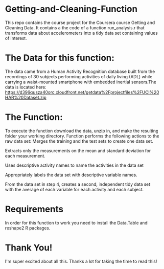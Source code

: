 # Getting-and-Cleaning-Function
This repo contains the course project for the Coursera course Getting and Cleaning Data. It contains a the code of a function run_analysis.r that transforms data about accelerometers into a tidy data set containing values of interest. 

# The Data for this function:
The data came from a Human Activity Recognition database built from the recordings of 30 subjects performing activities of daily living (ADL) while carrying a waist-mounted smartphone with embedded inertial sensors.The data is located here: https://d396qusza40orc.cloudfront.net/getdata%2Fprojectfiles%2FUCI%20HAR%20Dataset.zip 

# The Function:
To execute the function download the data, unzip in, and make the resulting folder your working directory. Function performs the following actions to the raw data set:
Merges the training and the test sets to create one data set.

Extracts only the measurements on the mean and standard deviation for each measurement. 

Uses descriptive activity names to name the activities in the data set

Appropriately labels the data set with descriptive variable names. 

From the data set in step 4, creates a second, independent tidy data set with the average of each variable for each activity and each subject.

# Requirements 
In order for this function to work you need to install the Data.Table and reshape2 R packages.

# Thank You!
I'm super excited about all this. Thanks a lot for taking the time to read this!

